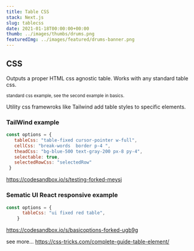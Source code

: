 ```yaml
---
title: Table CSS
stack: Next.js
slug: tablecss
date: 2021-01-18T00:00:00+00:00
thumb: ../images/thumbs/drums.png
featuredImg: ../images/featured/drums-banner.png
---
```


## CSS

Outputs a proper HTML css agnostic table.
Works with any standard table css.

<sub>standard css example, see the second example in basics.</sub>

Utility css framewroks like Tailwind add table styles to specific elements.

### TailWind example
 ```js
 const options = {
    tableCss: "table-fixed cursor-pointer w-full",
    cellCss: "break-words  border p-4 ",
    theadCss: "bg-blue-500 text-gray-200 px-8 py-4",
    selectable: true,
    selectedRowCss: "selectedRow"
  }

```

https://codesandbox.io/s/testing-forked-meysj

### Sematic UI React responsive example
```js
const options = {
      tableCss: "ui fixed red table",
    }
```
https://codesandbox.io/s/basicoptions-forked-ugb9g

see more... https://css-tricks.com/complete-guide-table-element/



